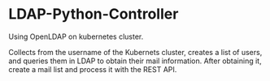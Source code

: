 # LDAP-Python-Controller
Using OpenLDAP on kubernetes cluster.

Collects from the username of the Kubernets cluster, creates a list of users, and queries them in LDAP to obtain their mail information. After obtaining it, create a mail list and process it with the REST API.
